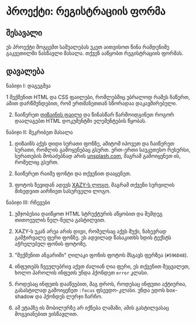 # პროექტი: რეგისტრაციის ფორმა

## შესავალი

ეს პროექტი მოგცემთ საშუალებას უკეთ აითვისოთ წინა რამდენიმე გაკვეთილში ნასწავლი მასალა. თქვენ ააწყობთ რეგისტრაციის ფორმას.

## დავალება

<div className="homework">

ნაბიჯი I: დაგეგმვა

1 შექმენით HTML და CSS ფაილები, რომლებშიც უბრალოდ რამეს ჩაწერთ, ამით დარწმუნდებით, რომ ერთმანეთთან სწორადაა დაკავშირებული.

2. ჩაიწერეთ [დიზაინის ფაილი](https://raw.githubusercontent.com/XazyProject/masala/main/sashualoDonisHtmlCss/3_formebi/proeqti_registraciis_forma-imgs/sign-up-project.png) და წინასწარ წარმოიდგინეთ როგორ დაალაგებთ HTML დოკუმენტში ელემენტების წყობას.

ნაბიჯი II: შეკრიბეთ მასალა

1. დიზაინს აქვს დიდი სურათი ფონზე, ამიტომ იპოვეთ და ჩაიწერეთ სურათი, რომლის გამოყენებაც გსურთ. ერთ-ერთი საუკეთესო რესურსი, სურათების მოსაძებნად არის [unsplash.com](https://unsplash.com/photos/green-leaf-plant-in-close-up-photography-25xggax4bSA), მაგრამ გამოიყენეთ ის, რომელიც გსურთ.

2. ჩაიწერეთ რაიმე ფონტი და თქვენით დააყენეთ.

3. ფოტოს ზევიდან ადევს [XAZY-ს ლოგო](), მაგრამ თქვენი სურვილის მიხედვით აირჩიეთ სასურველი ლოგო.

ნაბიჯი III: რჩევები

1. უმჯობესია დაიწყოთ HTML სტრუქტურის აწყობით და შემდეგ თითოეულის ნელ-ნელა გასტილვით.

2. XAZY-ს უკან არეა არის დივი, რომელსაც აქვს მუქი, ნახევრად გამჭირვალე ფერი ფონზე. ეს ადვილად წასაკითხს ხდის ტექსტს აჭრელებულ ფონის ფოტოზე.

3. "შექმენით ანგარიში" ღილაკი ფონის ფოტოს მსგავს ფერზეა (`#596D48`).

4. ინფუთებს ჩვეულებრივ აქვთ ძალიან ღია ფერი, ეს თქვენით შეცვალეთ, ხოლო პაროლის ინფუთს უნდა ჰქონდეთ `error` კლასი.

5. როდესაც ინფუთს დააწვებით, მაგ დროს, როდესაც ინფუთი აქტიურია, გასასტილად გამოიყენეთ `:focus` ფსევდო-კლასი. უნდა ედოს box-shadow და ჰქონდეს ლურჯი ჩარჩო.

6. ამ ეტაპზე ის მობილურზე არ იქნება ლამაზი, ამის გასტილვასაც მოგვიანებით ვისწავლით.
 
</div>